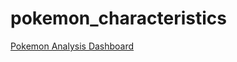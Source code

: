 # pokemon_characteristics

[Pokemon Analysis Dashboard](https://jaytdawgzone.github.io/pokemon_characteristics/)
